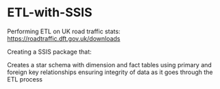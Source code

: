 # ETL-with-SSIS

Performing ETL on UK road traffic stats: https://roadtraffic.dft.gov.uk/downloads

Creating a SSIS package that:

Creates a star schema with dimension and fact tables using primary and foreign key relationships ensuring integrity of data as it goes through the ETL process
